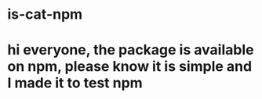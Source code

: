# is-cat-npm
# hi everyone, the package is available on npm, please know it is simple and I made it to test npm